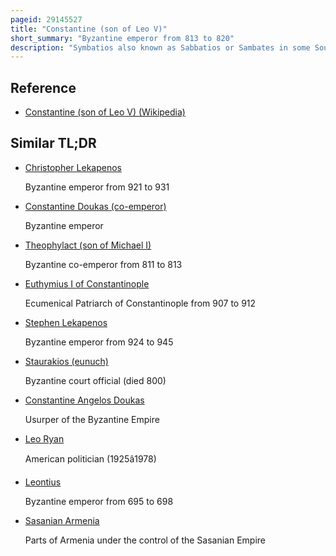 ```yaml
---
pageid: 29145527
title: "Constantine (son of Leo V)"
short_summary: "Byzantine emperor from 813 to 820"
description: "Symbatios also known as Sabbatios or Sambates in some Sources was the eldest Son of the Byzantine Emperor Leo V Armenia. Soon after the Coronation of his Father he was crowned Co-Emperor and renamed Constantine. He reigned nominally along with his Father until the Latter's Assassination in 820, after which he was exiled to Prote, one of the Princes' Islands, as a Monk."
---
```


## Reference

- [Constantine (son of Leo V) (Wikipedia)](https://en.wikipedia.org/?curid=29145527)

## Similar TL;DR

- [Christopher Lekapenos](/tldr/en/christopher-lekapenos)

  Byzantine emperor from 921 to 931

- [Constantine Doukas (co-emperor)](/tldr/en/constantine-doukas-co-emperor)

  Byzantine emperor

- [Theophylact (son of Michael I)](/tldr/en/theophylact-son-of-michael-i)

  Byzantine co-emperor from 811 to 813

- [Euthymius I of Constantinople](/tldr/en/euthymius-i-of-constantinople)

  Ecumenical Patriarch of Constantinople from 907 to 912

- [Stephen Lekapenos](/tldr/en/stephen-lekapenos)

  Byzantine emperor from 924 to 945

- [Staurakios (eunuch)](/tldr/en/staurakios-eunuch)

  Byzantine court official (died 800)

- [Constantine Angelos Doukas](/tldr/en/constantine-angelos-doukas)

  Usurper of the Byzantine Empire

- [Leo Ryan](/tldr/en/leo-ryan)

  American politician (1925â1978)

- [Leontius](/tldr/en/leontius)

  Byzantine emperor from 695 to 698

- [Sasanian Armenia](/tldr/en/sasanian-armenia)

  Parts of Armenia under the control of the Sasanian Empire
